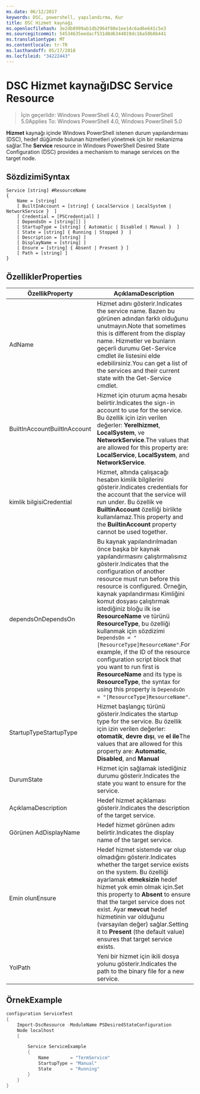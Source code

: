```yaml
---
ms.date: 06/12/2017
keywords: DSC, powershell, yapılandırma, Kur
title: DSC Hizmet kaynağı
ms.openlocfilehash: 3e2db8999ab1db2964f88e1ee14c6ad6e641c5e3
ms.sourcegitcommit: 54534635eedacf531d8d6344019dc16a50b8b441
ms.translationtype: MT
ms.contentlocale: tr-TR
ms.lasthandoff: 05/17/2018
ms.locfileid: "34222443"
---
```

# <a name="dsc-service-resource"></a><span data-ttu-id="51417-103">DSC Hizmet kaynağı</span><span class="sxs-lookup"><span data-stu-id="51417-103">DSC Service Resource</span></span>

> <span data-ttu-id="51417-104">İçin geçerlidir: Windows PowerShell 4.0, Windows PowerShell 5.0</span><span class="sxs-lookup"><span data-stu-id="51417-104">Applies To: Windows PowerShell 4.0, Windows PowerShell 5.0</span></span>


<span data-ttu-id="51417-105">**Hizmet** kaynağı içinde Windows PowerShell istenen durum yapılandırması (DSC), hedef düğümde bulunan hizmetleri yönetmek için bir mekanizma sağlar.</span><span class="sxs-lookup"><span data-stu-id="51417-105">The **Service** resource in Windows PowerShell Desired State Configuration (DSC) provides a mechanism to manage services on the target node.</span></span>

## <a name="syntax"></a><span data-ttu-id="51417-106">Sözdizimi</span><span class="sxs-lookup"><span data-stu-id="51417-106">Syntax</span></span>

```
Service [string] #ResourceName
{
    Name = [string]
    [ BuiltInAccount = [string] { LocalService | LocalSystem | NetworkService }  ]
    [ Credential = [PSCredential] ]
    [ DependsOn = [string[]] ]
    [ StartupType = [string] { Automatic | Disabled | Manual }  ]
    [ State = [string] { Running | Stopped }  ]
    [ Description = [string] ]
    [ DisplayName = [string] ]
    [ Ensure = [string] { Absent | Present } ]
    [ Path = [string] ]
}
```

## <a name="properties"></a><span data-ttu-id="51417-107">Özellikler</span><span class="sxs-lookup"><span data-stu-id="51417-107">Properties</span></span>

|  <span data-ttu-id="51417-108">Özellik</span><span class="sxs-lookup"><span data-stu-id="51417-108">Property</span></span>  |  <span data-ttu-id="51417-109">Açıklama</span><span class="sxs-lookup"><span data-stu-id="51417-109">Description</span></span>   |
|---|---|
| <span data-ttu-id="51417-110">Ad</span><span class="sxs-lookup"><span data-stu-id="51417-110">Name</span></span>| <span data-ttu-id="51417-111">Hizmet adını gösterir.</span><span class="sxs-lookup"><span data-stu-id="51417-111">Indicates the service name.</span></span> <span data-ttu-id="51417-112">Bazen bu görünen adından farklı olduğunu unutmayın.</span><span class="sxs-lookup"><span data-stu-id="51417-112">Note that sometimes this is different from the display name.</span></span> <span data-ttu-id="51417-113">Hizmetler ve bunların geçerli durumu Get-Service cmdlet ile listesini elde edebilirsiniz.</span><span class="sxs-lookup"><span data-stu-id="51417-113">You can get a list of the services and their current state with the Get-Service cmdlet.</span></span>|
| <span data-ttu-id="51417-114">BuiltInAccount</span><span class="sxs-lookup"><span data-stu-id="51417-114">BuiltInAccount</span></span>| <span data-ttu-id="51417-115">Hizmet için oturum açma hesabı belirtir.</span><span class="sxs-lookup"><span data-stu-id="51417-115">Indicates the sign-in account to use for the service.</span></span> <span data-ttu-id="51417-116">Bu özellik için izin verilen değerler: **Yerelhizmet**, **LocalSystem**, ve **NetworkService**.</span><span class="sxs-lookup"><span data-stu-id="51417-116">The values that are allowed for this property are: **LocalService**, **LocalSystem**, and **NetworkService**.</span></span>|
| <span data-ttu-id="51417-117">kimlik bilgisi</span><span class="sxs-lookup"><span data-stu-id="51417-117">Credential</span></span>| <span data-ttu-id="51417-118">Hizmet, altında çalışacağı hesabın kimlik bilgilerini gösterir.</span><span class="sxs-lookup"><span data-stu-id="51417-118">Indicates credentials for the account that the service will run under.</span></span> <span data-ttu-id="51417-119">Bu özellik ve __BuiltinAccount__ özelliği birlikte kullanılamaz.</span><span class="sxs-lookup"><span data-stu-id="51417-119">This property and the __BuiltinAccount__ property cannot be used together.</span></span>|
| <span data-ttu-id="51417-120">dependsOn</span><span class="sxs-lookup"><span data-stu-id="51417-120">DependsOn</span></span>| <span data-ttu-id="51417-121">Bu kaynak yapılandırılmadan önce başka bir kaynak yapılandırmasını çalıştırmalısınız gösterir.</span><span class="sxs-lookup"><span data-stu-id="51417-121">Indicates that the configuration of another resource must run before this resource is configured.</span></span> <span data-ttu-id="51417-122">Örneğin, kaynak yapılandırması Kimliğini komut dosyası çalıştırmak istediğiniz bloğu ilk ise __ResourceName__ ve türünü __ResourceType__, bu özelliği kullanmak için sözdizimi `DependsOn = "[ResourceType]ResourceName"`.</span><span class="sxs-lookup"><span data-stu-id="51417-122">For example, if the ID of the resource configuration script block that you want to run first is __ResourceName__ and its type is __ResourceType__, the syntax for using this property is `DependsOn = "[ResourceType]ResourceName"`.</span></span>|
| <span data-ttu-id="51417-123">StartupType</span><span class="sxs-lookup"><span data-stu-id="51417-123">StartupType</span></span>| <span data-ttu-id="51417-124">Hizmet başlangıç türünü gösterir.</span><span class="sxs-lookup"><span data-stu-id="51417-124">Indicates the startup type for the service.</span></span> <span data-ttu-id="51417-125">Bu özellik için izin verilen değerler: **otomatik**, **devre dışı**, ve **el ile**</span><span class="sxs-lookup"><span data-stu-id="51417-125">The values that are allowed for this property are: **Automatic**, **Disabled**, and **Manual**</span></span>|
| <span data-ttu-id="51417-126">Durum</span><span class="sxs-lookup"><span data-stu-id="51417-126">State</span></span>| <span data-ttu-id="51417-127">Hizmet için sağlamak istediğiniz durumu gösterir.</span><span class="sxs-lookup"><span data-stu-id="51417-127">Indicates the state you want to ensure for the service.</span></span>|
| <span data-ttu-id="51417-128">Açıklama</span><span class="sxs-lookup"><span data-stu-id="51417-128">Description</span></span> | <span data-ttu-id="51417-129">Hedef hizmet açıklaması gösterir.</span><span class="sxs-lookup"><span data-stu-id="51417-129">Indicates the description of the target service.</span></span>|
| <span data-ttu-id="51417-130">Görünen Ad</span><span class="sxs-lookup"><span data-stu-id="51417-130">DisplayName</span></span> | <span data-ttu-id="51417-131">Hedef hizmet görünen adını belirtir.</span><span class="sxs-lookup"><span data-stu-id="51417-131">Indicates the display name of the target service.</span></span>|
| <span data-ttu-id="51417-132">Emin olun</span><span class="sxs-lookup"><span data-stu-id="51417-132">Ensure</span></span> | <span data-ttu-id="51417-133">Hedef hizmet sistemde var olup olmadığını gösterir.</span><span class="sxs-lookup"><span data-stu-id="51417-133">Indicates whether the target service exists on the system.</span></span> <span data-ttu-id="51417-134">Bu özelliği ayarlamak **etmeksizin** hedef hizmet yok emin olmak için.</span><span class="sxs-lookup"><span data-stu-id="51417-134">Set this property to **Absent** to ensure that the target service does not exist.</span></span> <span data-ttu-id="51417-135">Ayar **mevcut** hedef hizmetinin var olduğunu (varsayılan değer) sağlar.</span><span class="sxs-lookup"><span data-stu-id="51417-135">Setting it to **Present** (the default value) ensures that target service exists.</span></span>|
| <span data-ttu-id="51417-136">Yol</span><span class="sxs-lookup"><span data-stu-id="51417-136">Path</span></span> | <span data-ttu-id="51417-137">Yeni bir hizmet için ikili dosya yolunu gösterir.</span><span class="sxs-lookup"><span data-stu-id="51417-137">Indicates the path to the binary file for a new service.</span></span>|

## <a name="example"></a><span data-ttu-id="51417-138">Örnek</span><span class="sxs-lookup"><span data-stu-id="51417-138">Example</span></span>

```powershell
configuration ServiceTest
{
    Import-DscResource -ModuleName PSDesiredStateConfiguration
    Node localhost
    {

        Service ServiceExample
        {
            Name        = "TermService"
            StartupType = "Manual"
            State       = "Running"
        }
    }
}
```